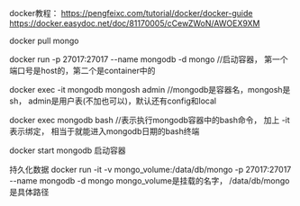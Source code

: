 docker教程： https://pengfeixc.com/tutorial/docker/docker-guide
		https://docker.easydoc.net/doc/81170005/cCewZWoN/AWOEX9XM

docker pull mongo 

docker run -p 27017:27017 --name mongodb -d mongo    //启动容器， 第一个端口号是host的，第二个是container中的

docker exec -it mongodb	mongosh  admin   //mongodb是容器名，mongosh是sh， admin是用户表(不加也可以)，默认还有config和local

docker exec mongodb bash  	//表示执行mongodb容器中的bash命令， 加上 -it 表示绑定， 相当于就能进入mongodb日期的bash终端

docker start mongodb	启动容器

持久化数据
docker run -it -v mongo_volume:/data/db/mongo -p 27017:27017 --name mongodb -d mongo   mongo_volume是挂载的名字， /data/db/mongo是具体路径